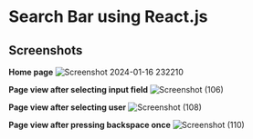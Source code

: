 # Search Bar using React.js

## Screenshots


**Home page**
![Screenshot 2024-01-16 232210](https://github.com/pp2903/Zepto-Assignment/assets/91665293/0c8ba07f-ef01-473a-8844-fa1775a76f50)


**Page view after selecting input field**
![Screenshot (106)](https://github.com/pp2903/Zepto-Assignment/assets/91665293/f75e0288-83a0-48f8-a9c8-ca8d4b10e391)



**Page view after selecting user**
![Screenshot (108)](https://github.com/pp2903/Zepto-Assignment/assets/91665293/c9607efe-09a6-41fa-90e2-1f597f15e077)


**Page view after pressing backspace once**
![Screenshot (110)](https://github.com/pp2903/Zepto-Assignment/assets/91665293/a8c73299-c0e4-41c6-b600-ea7a56fcd8fc)





